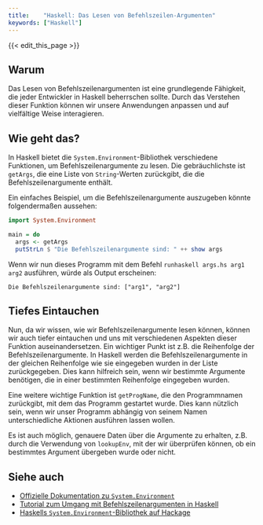 ```yaml
---
title:    "Haskell: Das Lesen von Befehlszeilen-Argumenten"
keywords: ["Haskell"]
---
```


{{< edit_this_page >}}

## Warum

Das Lesen von Befehlszeilenargumenten ist eine grundlegende Fähigkeit, die jeder Entwickler in Haskell beherrschen sollte. Durch das Verstehen dieser Funktion können wir unsere Anwendungen anpassen und auf vielfältige Weise interagieren.

## Wie geht das?

In Haskell bietet die `System.Environment`-Bibliothek verschiedene Funktionen, um Befehlszeilenargumente zu lesen. Die gebräuchlichste ist `getArgs`, die eine Liste von `String`-Werten zurückgibt, die die Befehlszeilenargumente enthält.

Ein einfaches Beispiel, um die Befehlszeilenargumente auszugeben könnte folgendermaßen aussehen:

```Haskell
import System.Environment

main = do
  args <- getArgs
  putStrLn $ "Die Befehlszeilenargumente sind: " ++ show args
```

Wenn wir nun dieses Programm mit dem Befehl `runhaskell args.hs arg1 arg2` ausführen, würde als Output erscheinen:

```
Die Befehlszeilenargumente sind: ["arg1", "arg2"]
```

## Tiefes Eintauchen

Nun, da wir wissen, wie wir Befehlszeilenargumente lesen können, können wir auch tiefer eintauchen und uns mit verschiedenen Aspekten dieser Funktion auseinandersetzen. Ein wichtiger Punkt ist z.B. die Reihenfolge der Befehlszeilenargumente. In Haskell werden die Befehlszeilenargumente in der gleichen Reihenfolge wie sie eingegeben wurden in der Liste zurückgegeben. Dies kann hilfreich sein, wenn wir bestimmte Argumente benötigen, die in einer bestimmten Reihenfolge eingegeben wurden.

Eine weitere wichtige Funktion ist `getProgName`, die den Programmnamen zurückgibt, mit dem das Programm gestartet wurde. Dies kann nützlich sein, wenn wir unser Programm abhängig von seinem Namen unterschiedliche Aktionen ausführen lassen wollen.

Es ist auch möglich, genauere Daten über die Argumente zu erhalten, z.B. durch die Verwendung von `lookupEnv`, mit der wir überprüfen können, ob ein bestimmtes Argument übergeben wurde oder nicht.

## Siehe auch

- [Offizielle Dokumentation zu `System.Environment`](https://www.haskell.org/onlinereport/haskell2010/haskellch18.html#x25-25000018)
- [Tutorial zum Umgang mit Befehlszeilenargumenten in Haskell](https://jkachmar.github.io/posts/2017-01-01-parsing-command-line-arguments-in-haskell.html)
- [Haskells `System.Environment`-Bibliothek auf Hackage](https://hackage.haskell.org/package/base-4.14.0.0/docs/System-Environment.html)